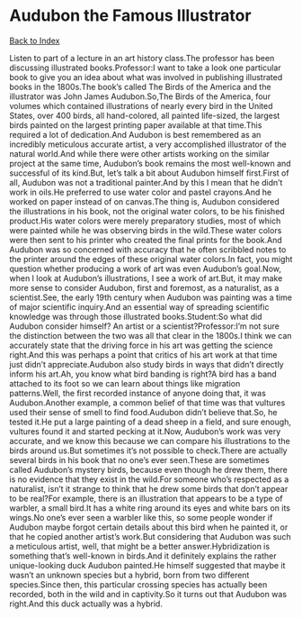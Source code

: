 # Audubon the Famous Illustrator
[Back to Index](https://github.com/windows10010/tpoExtractor/blob/master/README.md)

Listen to part of a lecture in an art history class.The professor has been discussing illustrated books.Professor:I want to take a look one particular book to give you an idea about what was involved in publishing illustrated books in the 1800s.The book’s called The Birds of the America and the illustrator was John James Audubon.So,The Birds of the America, four volumes which contained illustrations of nearly every bird in the United States, over 400 birds, all hand-colored, all painted life-sized, the largest birds painted on the largest printing paper available at that time.This required a lot of dedication.And Audubon is best remembered as an incredibly meticulous accurate artist, a very accomplished illustrator of the natural world.And while there were other artists working on the similar project at the same time, Audubon’s book remains the most well-known and successful of its kind.But, let’s talk a bit about Audubon himself first.First of all, Audubon was not a traditional painter.And by this I mean that he didn’t work in oils.He preferred to use water color and pastel crayons.And he worked on paper instead of on canvas.The thing is, Audubon considered the illustrations in his book, not the original water colors, to be his finished product.His water colors were merely preparatory studies, most of which were painted while he was observing birds in the wild.These water colors were then sent to his printer who created the final prints for the book.And Audubon was so concerned with accuracy that he often scribbled notes to the printer around the edges of these original water colors.In fact, you might question whether producing a work of art was even Audubon’s goal.Now, when I look at Audubon’s illustrations, I see a work of art.But, it may make more sense to consider Audubon, first and foremost, as a naturalist, as a scientist.See, the early 19th century when Audubon was painting was a time of major scientific inquiry.And an essential way of spreading scientific knowledge was through those illustrated books.Student:So what did Audubon consider himself? An artist or a scientist?Professor:I’m not sure the distinction between the two was all that clear in the 1800s.I think we can accurately state that the driving force in his art was getting the science right.And this was perhaps a point that critics of his art work at that time just didn’t appreciate.Audubon also study birds in ways that didn’t directly inform his art.Ah, you know what bird banding is right?A bird has a band attached to its foot so we can learn about things like migration patterns.Well, the first recorded instance of anyone doing that, it was Audubon.Another example, a common belief of that time was that vultures used their sense of smell to find food.Audubon didn’t believe that.So, he tested it.He put a large painting of a dead sheep in a field, and sure enough, vultures found it and started pecking at it.Now, Audubon’s work was very accurate, and we know this because we can compare his illustrations to the birds around us.But sometimes it’s not possible to check.There are actually several birds in his book that no one’s ever seen.These are sometimes called Audubon’s mystery birds, because even though he drew them, there is no evidence that they exist in the wild.For someone who’s respected as a naturalist, isn’t it strange to think that he drew some birds that don’t appear to be real?For example, there is an illustration that appears to be a type of warbler, a small bird.It has a white ring around its eyes and white bars on its wings.No one’s ever seen a warbler like this, so some people wonder if Audubon maybe forgot certain details about this bird when he painted it, or that he copied another artist’s work.But considering that Audubon was such a meticulous artist, well, that might be a better answer.Hybridization is something that’s well-known in birds.And it definitely explains the rather unique-looking duck Audubon painted.He himself suggested that maybe it wasn’t an unknown species but a hybrid, born from two different species.Since then, this particular crossing species has actually been recorded, both in the wild and in captivity.So it turns out that Audubon was right.And this duck actually was a hybrid.